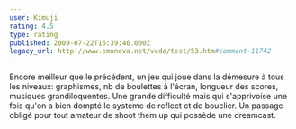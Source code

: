 ```yaml
---
user: Kimuji
rating: 4.5
type: rating
published: 2009-07-22T16:39:46.000Z
legacy_url: http://www.emunova.net/veda/test/53.htm#comment-11742
---
```

Encore meilleur que le précédent, un jeu qui joue dans la démesure à tous les niveaux: graphismes, nb de boulettes à l'écran, longueur des scores, musiques grandiloquentes. Une grande difficulté mais qui s'apprivoise une fois qu'on a bien dompté le systeme de reflect et de bouclier. Un passage obligé pour tout amateur de shoot them up qui possède une dreamcast.